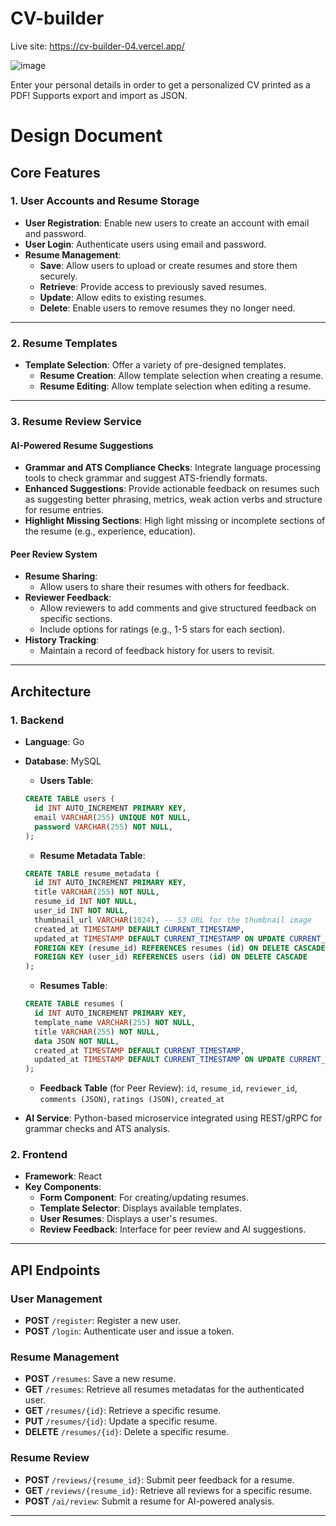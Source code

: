 # CV-builder

Live site: https://cv-builder-04.vercel.app/

![image](https://github.com/vincentanu04/CV-builder/assets/121442433/942b90a5-3863-4e74-a2d8-1170e63830c8)

Enter your personal details in order to get a personalized CV printed as a PDF! Supports export and import as JSON.

# Design Document

## Core Features

### 1. User Accounts and Resume Storage

- **User Registration**: Enable new users to create an account with email and password.
- **User Login**: Authenticate users using email and password.
- **Resume Management**:
  - **Save**: Allow users to upload or create resumes and store them securely.
  - **Retrieve**: Provide access to previously saved resumes.
  - **Update**: Allow edits to existing resumes.
  - **Delete**: Enable users to remove resumes they no longer need.

---

### 2. Resume Templates

- **Template Selection**: Offer a variety of pre-designed templates.
  - **Resume Creation**: Allow template selection when creating a resume.
  - **Resume Editing**: Allow template selection when editing a resume.

---

### 3. Resume Review Service

#### **AI-Powered Resume Suggestions**

- **Grammar and ATS Compliance Checks**: Integrate language processing tools to check grammar and suggest ATS-friendly formats.
- **Enhanced Suggestions**: Provide actionable feedback on resumes such as suggesting better phrasing, metrics, weak action verbs and structure for resume entries.
- **Highlight Missing Sections**: High light missing or incomplete sections of the resume (e.g., experience, education).

#### **Peer Review System**

- **Resume Sharing**:
  - Allow users to share their resumes with others for feedback.
- **Reviewer Feedback**:
  - Allow reviewers to add comments and give structured feedback on specific sections.
  - Include options for ratings (e.g., 1-5 stars for each section).
- **History Tracking**:
  - Maintain a record of feedback history for users to revisit.

---

## Architecture

### 1. Backend

- **Language**: Go
- **Database**: MySQL

  - **Users Table**:

  ```sql
  CREATE TABLE users (
    id INT AUTO_INCREMENT PRIMARY KEY,
    email VARCHAR(255) UNIQUE NOT NULL,
    password VARCHAR(255) NOT NULL,
  );
  ```

  - **Resume Metadata Table**:

  ```sql
  CREATE TABLE resume_metadata (
    id INT AUTO_INCREMENT PRIMARY KEY,
    title VARCHAR(255) NOT NULL,
    resume_id INT NOT NULL,
    user_id INT NOT NULL,
    thumbnail_url VARCHAR(1024), -- S3 URL for the thumbnail image
    created_at TIMESTAMP DEFAULT CURRENT_TIMESTAMP,
    updated_at TIMESTAMP DEFAULT CURRENT_TIMESTAMP ON UPDATE CURRENT_TIMESTAMP,
    FOREIGN KEY (resume_id) REFERENCES resumes (id) ON DELETE CASCADE
    FOREIGN KEY (user_id) REFERENCES users (id) ON DELETE CASCADE
  );
  ```

  - **Resumes Table**:

  ```sql
  CREATE TABLE resumes (
    id INT AUTO_INCREMENT PRIMARY KEY,
    template_name VARCHAR(255) NOT NULL,
    title VARCHAR(255) NOT NULL,
    data JSON NOT NULL,
    created_at TIMESTAMP DEFAULT CURRENT_TIMESTAMP,
    updated_at TIMESTAMP DEFAULT CURRENT_TIMESTAMP ON UPDATE CURRENT_TIMESTAMP,
  );
  ```

  - **Feedback Table** (for Peer Review): `id`, `resume_id`, `reviewer_id`, `comments (JSON)`, `ratings (JSON)`, `created_at`

- **AI Service**: Python-based microservice integrated using REST/gRPC for grammar checks and ATS analysis.

### 2. Frontend

- **Framework**: React
- **Key Components**:
  - **Form Component**: For creating/updating resumes.
  - **Template Selector**: Displays available templates.
  - **User Resumes**: Displays a user's resumes.
  - **Review Feedback**: Interface for peer review and AI suggestions.

---

## API Endpoints

### User Management

- **POST** `/register`: Register a new user.
- **POST** `/login`: Authenticate user and issue a token.

### Resume Management

- **POST** `/resumes`: Save a new resume.
- **GET** `/resumes`: Retrieve all resumes metadatas for the authenticated user.
- **GET** `/resumes/{id}`: Retrieve a specific resume.
- **PUT** `/resumes/{id}`: Update a specific resume.
- **DELETE** `/resumes/{id}`: Delete a specific resume.

### Resume Review

- **POST** `/reviews/{resume_id}`: Submit peer feedback for a resume.
- **GET** `/reviews/{resume_id}`: Retrieve all reviews for a specific resume.
- **POST** `/ai/review`: Submit a resume for AI-powered analysis.

---
